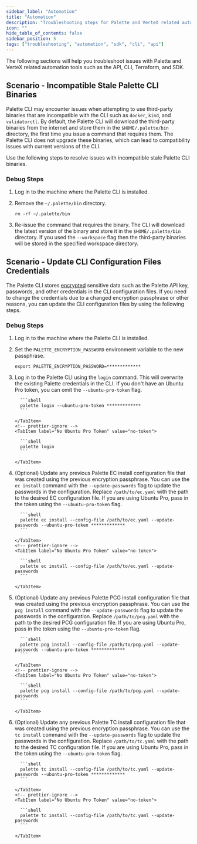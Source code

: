 ```yaml
---
sidebar_label: "Automation"
title: "Automation"
description: "Troubleshooting steps for Palette and VerteX related automation tools such as the SDK, CLI, and API."
icon: ""
hide_table_of_contents: false
sidebar_position: 5
tags: ["troubleshooting", "automation", "sdk", "cli", "api"]
---
```


The following sections will help you troubleshoot issues with Palette and VerteX related automation tools such as the
API, CLI, Terraform, and SDK.

## Scenario - Incompatible Stale Palette CLI Binaries

Palette CLI may encounter issues when attempting to use third-party binaries that are incompatible with the CLI such as
`docker`, `kind`, and `validatorctl`. By default, the Palette CLI will download the third-party binaries from the
internet and store them in the `$HOME/.palette/bin` directory, the first time you issue a command that requires them.
The Palette CLI does not upgrade these binaries, which can lead to compatibility issues with current versions of the
CLI.

Use the following steps to resolve issues with incompatible stale Palette CLI binaries.

### Debug Steps

1. Log in to the machine where the Palette CLI is installed.

2. Remove the `~/.palette/bin` directory.

   ```shell
   rm -rf ~/.palette/bin
   ```

3. Re-issue the command that requires the binary. The CLI will download the latest version of the binary and store it in
   the `$HOME/.palette/bin` directory. If you used the `--workspace` flag then the third-party binaries will be stored
   in the specified workspace directory.

## Scenario - Update CLI Configuration Files Credentials

The Palette CLI stores [encrypted](../automation/palette-cli/palette-cli.md#encryption) sensitive data such as the
Palette API key, passwords, and other credentials in the CLI configuration files. If you need to change the credentials due
to a changed encryption passphrase or other reasons, you can update the CLI configuration files by using the following
steps.

### Debug Steps

1.  Log in to the machine where the Palette CLI is installed.

2.  Set the `PALETTE_ENCRYPTION_PASSWORD` environment variable to the new passphrase.

    ```shell
    export PALETTE_ENCRYPTION_PASSWORD=*************
    ```

3.  Log in to the Palette CLI using the `login` command. This will overwrite the existing Palette credentials in the
    CLI. If you don't have an Ubuntu Pro token, you can omit the `--ubuntu-pro-token` flag.

    <!-- prettier-ignore -->
      <Tabs>
        <TabItem label="Ubuntu Pro Token" value="token">

          ```shell
          palette login --ubuntu-pro-token *************
          ```

        </TabItem>
        <!-- prettier-ignore -->
        <TabItem label="No Ubuntu Pro Token" value="no-token">

          ```shell
          palette login
          ```

        </TabItem>

      </Tabs>

4.  (Optional) Update any previous Palette EC install configuration file that was created using the previous encryption
    passphrase. You can use the `ec install` command with the `--update-passwords` flag to update the passwords in the
    configuration. Replace `/path/to/ec.yaml` with the path to the desired EC configuration file. If you are using
    Ubuntu Pro, pass in the token using the `--ubuntu-pro-token` flag.

    <!-- prettier-ignore -->
      <Tabs>
        <TabItem label="Ubuntu Pro Token" value="token">

          ```shell
          palette ec install --config-file /path/to/ec.yaml --update-passwords --ubuntu-pro-token *************
          ```

        </TabItem>
        <!-- prettier-ignore -->
        <TabItem label="No Ubuntu Pro Token" value="no-token">

          ```shell
          palette ec install --config-file /path/to/ec.yaml --update-passwords
          ```

        </TabItem>

      </Tabs>

5.  (Optional) Update any previous Palette PCG install configuration file that was created using the previous encryption
    passphrase. You can use the `pcg install` command with the `--update-passwords` flag to update the passwords in the
    configuration. Replace `/path/to/pcg.yaml` with the path to the desired PCG configuration file. If you are using
    Ubuntu Pro, pass in the token using the `--ubuntu-pro-token` flag.

    <!-- prettier-ignore -->
      <Tabs>
        <TabItem label="Ubuntu Pro Token" value="token">

          ```shell
          palette pcg install --config-file /path/to/pcg.yaml --update-passwords --ubuntu-pro-token *************
          ```

        </TabItem>
        <!-- prettier-ignore -->
        <TabItem label="No Ubuntu Pro Token" value="no-token">

          ```shell
          palette pcg install --config-file /path/to/pcg.yaml --update-passwords
          ```

        </TabItem>

      </Tabs>

6.  (Optional) Update any previous Palette TC install configuration file that was created using the previous encryption
    passphrase. You can use the `tc install` command with the `--update-passwords` flag to update the passwords in the
    configuration. Replace `/path/to/tc.yaml` with the path to the desired TC configuration file. If you are using
    Ubuntu Pro, pass in the token using the `--ubuntu-pro-token` flag.

    <!-- prettier-ignore -->
      <Tabs>
        <TabItem label="Ubuntu Pro Token" value="token">

          ```shell
          palette tc install --config-file /path/to/tc.yaml --update-passwords --ubuntu-pro-token *************
          ```

        </TabItem>
        <!-- prettier-ignore -->
        <TabItem label="No Ubuntu Pro Token" value="no-token">

          ```shell
          palette tc install --config-file /path/to/tc.yaml --update-passwords
          ```

        </TabItem>

      </Tabs>
